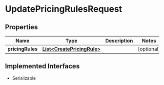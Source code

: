 

# UpdatePricingRulesRequest


## Properties

| Name | Type | Description | Notes |
|------------ | ------------- | ------------- | -------------|
|**pricingRules** | [**List&lt;CreatePricingRule&gt;**](CreatePricingRule.md) |  |  [optional] |


## Implemented Interfaces

* Serializable


